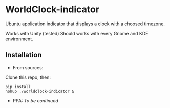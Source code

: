 # WorldClock-indicator

Ubuntu application indicator that displays a clock with a choosed timezone.

Works with Unity (tested)
Should works with every Gnome and KDE environment.

## Installation

* From sources:

Clone this repo, then:

```
pip install
nohup ./worldclock-indicator &
```

* PPA:
_To be continued_


